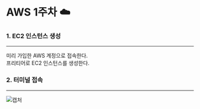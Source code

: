 # AWS 1주차 :cloud:


### 1. EC2 인스턴스 생성
------------------------
미리 가입한 AWS 계정으로 접속한다.   
프리티어로 EC2 인스턴스를 생성한다.



### 2. 터미널 접속
------------------------



![캡처](https://user-images.githubusercontent.com/66204538/114537861-aa838580-9c8d-11eb-9a0f-9bd1bbeeb1ed.PNG)
